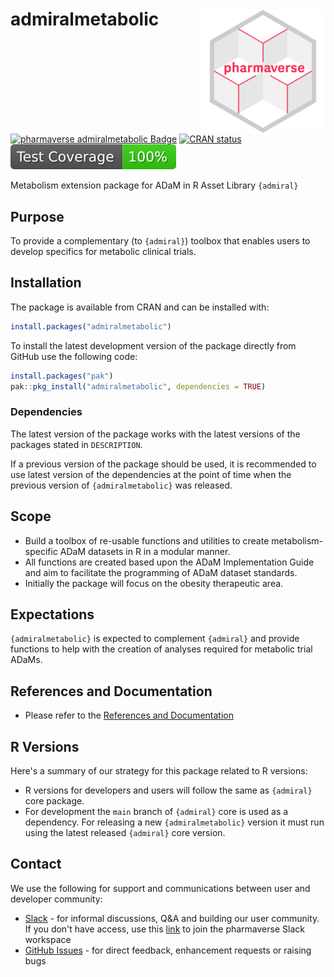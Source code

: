 # admiralmetabolic <img src="man/figures/logo.png" align="right" width="200" style="margin-left:50px;"/>

<!-- badges: start -->
[![pharmaverse admiralmetabolic Badge](http://pharmaverse.org/shields/admiralmetabolic.svg)](https://pharmaverse.org)
[![CRAN status](https://www.r-pkg.org/badges/version/admiralmetabolic)](https://CRAN.R-project.org/package=admiralmetabolic)
[![Test Coverage](https://raw.githubusercontent.com/pharmaverse/admiralmetabolic/badges/main/test-coverage.svg)](https://raw.githubusercontent.com/pharmaverse/admiralmetabolic/badges/main/test-coverage.svg)
<!-- badges: end -->

Metabolism extension package for ADaM in R Asset Library `{admiral}`

## Purpose

To provide a complementary (to `{admiral}`) toolbox that enables users
to develop specifics for metabolic clinical trials.

## Installation

The package is available from CRAN and can be installed with:

```r
install.packages("admiralmetabolic")
```

To install the latest development version of the package directly from
GitHub use the following code:

```r
install.packages("pak")
pak::pkg_install("admiralmetabolic", dependencies = TRUE)
```

### Dependencies

The latest version of the package works with the latest versions of the
packages stated in `DESCRIPTION`.

If a previous version of the package should be used, it is recommended
to use latest version of the dependencies at the point of time when the
previous version of `{admiralmetabolic}` was released.

## Scope

-   Build a toolbox of re-usable functions and utilities to create
    metabolism-specific ADaM datasets in R in a modular manner.
-   All functions are created based upon the ADaM Implementation Guide
    and aim to facilitate the programming of ADaM dataset standards.
-   Initially the package will focus on the obesity therapeutic area.

## Expectations

`{admiralmetabolic}` is expected to complement `{admiral}` and provide
functions to help with the creation of analyses required
for metabolic trial ADaMs.

## References and Documentation

-   Please refer to the [References and
    Documentation](https://pharmaverse.github.io/admiral/index.html#references-and-documentation)

## R Versions

Here's a summary of our strategy for this package related to R versions:

-   R versions for developers and users will follow the same as
    `{admiral}` core package.
-   For development the `main` branch of `{admiral}` core is used as a
    dependency. For releasing a new `{admiralmetabolic}` version it must run
    using the latest released `{admiral}` core version.

## Contact

We use the following for support and communications between user and
developer community:

-   [Slack](https://pharmaverse.slack.com/) - for
    informal discussions, Q&A and building our user community. If you
    don't have access, use this
    [link](https://join.slack.com/t/pharmaverse/shared_invite/zt-yv5atkr4-Np2ytJ6W_QKz_4Olo7Jo9A)
    to join the pharmaverse Slack workspace
-   [GitHub Issues](https://github.com/pharmaverse/admiralmetabolic/issues) -
    for direct feedback, enhancement requests or raising bugs
